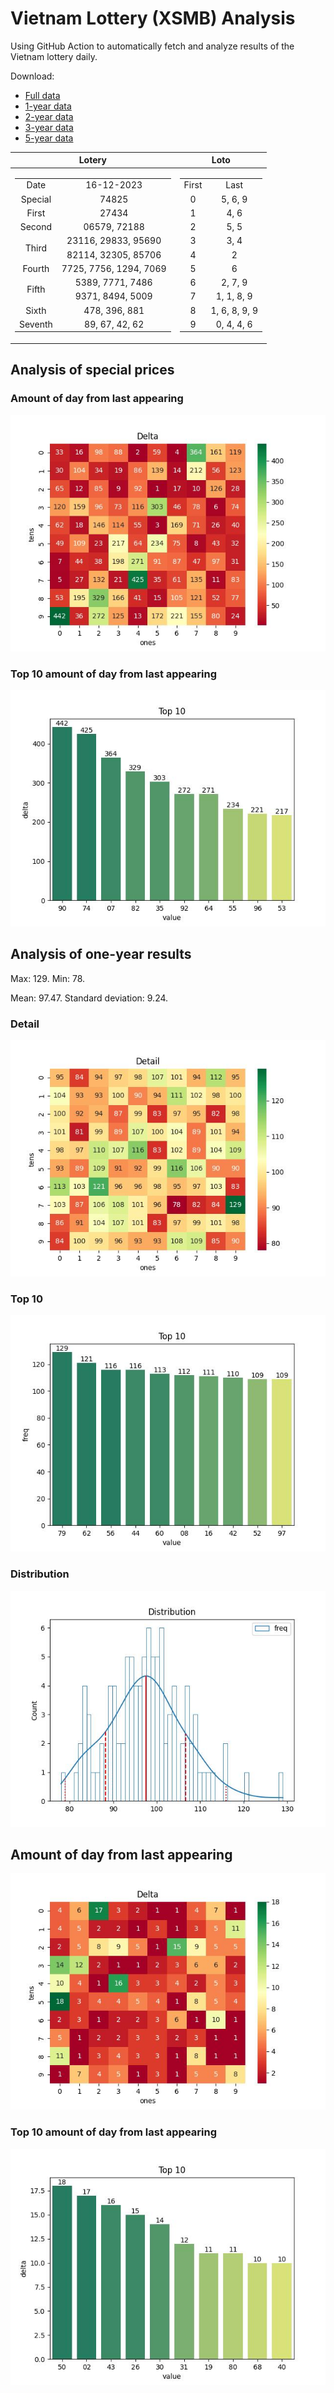 # Vietnam Lottery (XSMB) Analysis

Using GitHub Action to automatically fetch and analyze results of the Vietnam lottery daily.

Download:

* [Full data](https://raw.githubusercontent.com/khiemdoan/vietnam-lottery-xsmb-analysis/main/results/xsmb.csv)
* [1-year data](https://raw.githubusercontent.com/khiemdoan/vietnam-lottery-xsmb-analysis/main/results/xsmb_1_year.csv)
* [2-year data](https://raw.githubusercontent.com/khiemdoan/vietnam-lottery-xsmb-analysis/main/results/xsmb_2_year.csv)
* [3-year data](https://raw.githubusercontent.com/khiemdoan/vietnam-lottery-xsmb-analysis/main/results/xsmb_3_year.csv)
* [5-year data](https://raw.githubusercontent.com/khiemdoan/vietnam-lottery-xsmb-analysis/main/results/xsmb_5_year.csv)

| Lotery      | Loto |
| :-----------: | :-----------: |
| <table><tr><td>Date</td><td>16-12-2023</td></tr><tr><td>Special</td><td>74825</td></tr><tr><td>First</td><td>27434</td></tr><tr><td>Second</td><td>06579, 72188</td></tr><tr><td rowspan="2">Third</td><td>23116, 29833, 95690</td></tr><tr><td>82114, 32305, 85706</td></tr><tr><td>Fourth</td><td>7725, 7756, 1294, 7069</td></tr><tr><td rowspan="2">Fifth</td><td>5389, 7771, 7486</td></tr><tr><td>9371, 8494, 5009</td></tr><tr><td>Sixth</td><td>478, 396, 881</td></tr><tr><td>Seventh</td><td>89, 67, 42, 62</td></tr></table> | <table><tr><td>First</td><td>Last</td></tr><tr><td>0</td><td>5, 6, 9</td></tr><tr><td>1</td><td>4, 6</td></tr><tr><td>2</td><td>5, 5</td></tr><tr><td>3</td><td>3, 4</td></tr><tr><td>4</td><td>2</td></tr><tr><td>5</td><td>6</td></tr><tr><td>6</td><td>2, 7, 9</td></tr><tr><td>7</td><td>1, 1, 8, 9</td></tr><tr><td>8</td><td>1, 6, 8, 9, 9</td></tr><tr><td>9</td><td>0, 4, 4, 6</td></tr></table> |


<h2>Analysis of special prices</h2>

<h3>Amount of day from last appearing</h3>

![Delta](images/special_delta.jpg)

<h3>Top 10 amount of day from last appearing</h3>

![Delta top 10](images/special_delta_top_10.jpg)

<h2>Analysis of one-year results</h2>

Max: 129. Min: 78.

Mean: 97.47. Standard deviation: 9.24.

<h3>Detail</h3>

![Detail](images/heatmap.jpg)

<h3>Top 10</h3>

![Top 10](images/top-10.jpg)

<h3>Distribution</h3>

![Distribution](images/distribution.jpg)

<h2>Amount of day from last appearing</h2>

![Delta](images/delta.jpg)

<h3>Top 10 amount of day from last appearing</h3>

![Delta top 10](images/delta_top_10.jpg)